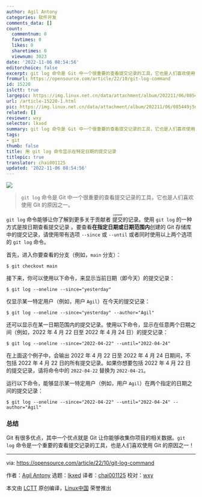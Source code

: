 ```yaml
---
author: Agil Antony
categories: 软件开发
comments_data: []
count:
  commentnum: 0
  favtimes: 0
  likes: 0
  sharetimes: 0
  viewnum: 3023
date: '2022-11-06 08:54:56'
editorchoice: false
excerpt: git log 命令是 Git 中一个很重要的查看提交记录的工具，它也是人们喜欢使用 Git 的原因之一。
fromurl: https://opensource.com/article/22/10/git-log-command
id: 15220
islctt: true
largepic: https://img.linux.net.cn/data/attachment/album/202211/06/085449j5diiljl7dzgdr0z.jpg
url: /article-15220-1.html
pic: https://img.linux.net.cn/data/attachment/album/202211/06/085449j5diiljl7dzgdr0z.jpg.thumb.jpg
related: []
reviewer: wxy
selector: lkxed
summary: git log 命令是 Git 中一个很重要的查看提交记录的工具，它也是人们喜欢使用 Git 的原因之一。
tags:
- git
thumb: false
title: 用 git log 命令显示在特定日期的提交记录
titlepic: true
translator: chai001125
updated: '2022-11-06 08:54:56'
---
```


![](/data/attachment/album/202211/06/085449j5diiljl7dzgdr0z.jpg)



> 
> `git log` 命令是 Git 中一个很重要的查看提交记录的工具，它也是人们喜欢使用 Git 的原因之一。
> 
> 
> 


`git log` 命令能够让你了解到更多关于贡献者 <ruby> 提交 <rt>  commit </rt></ruby> 的记录。使用 `git log` 的一种方式是按日期查看提交记录 。要查看**在指定日期或日期范围内**创建的 Git 存储库中的提交记录，请使用带有选项 `--since` 或 `--until` 或者同时使用以上两个选项的 `git log` 命令。


首先，进入你要查看的分支（例如，`main` 分支）：



```
$ git checkout main

```

接下来，你可以使用以下命令，来显示当前日期（即今天）的提交记录：



```
$ git log --oneline --since="yesterday"

```

仅显示某一特定用户（例如，用户 `Agil`）在今天的提交记录：



```
$ git log --oneline --since="yesterday" --author="Agil"

```

还可以显示在某一日期范围内的提交记录。使用以下命令，显示在任意两个日期之间（例如，2022 年 4 月 22 日至 2022 年 4 月 24 日）的提交记录：



```
$ git log --oneline --since="2022-04-22" --until="2022-04-24"

```

在上面这个例子中，会输出 2022 年 4 月 22 日至 2022 年 4 月 24 日期间，不包括 2022 年 4 月 22 日的所有提交记录。如果你想要包括 2022 年 4 月 22 日的提交记录，请将命令中的 `2022-04-22` 替换为 `2022-04-21`。


运行以下命令，能够显示某一特定用户（例如，用户 `Agil`）在两个指定的日期之间的提交记录：



```
$ git log --oneline --since="2022-04-22" --until="2022-04-24" --author="Agil"

```

### 总结


Git 有很多优点，其中一个优点就是 Git 让你能够收集你项目的相关数据。`git log` 命令是一个重要的查看提交记录的工具，也是人们喜欢使用 Git 的原因之一！




---


via: <https://opensource.com/article/22/10/git-log-command>


作者：[Agil Antony](https://opensource.com/users/agantony) 选题：[lkxed](https://github.com/lkxed) 译者：[chai001125](https://github.com/chai001125) 校对：[wxy](https://github.com/wxy)


本文由 [LCTT](https://github.com/LCTT/TranslateProject) 原创编译，[Linux中国](https://linux.cn/) 荣誉推出
